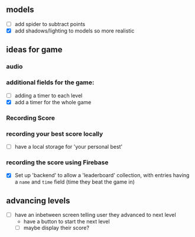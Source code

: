 ## models

- [ ] add spider to subtract points
- [x] add shadows/lighting to models so more realistic

## ideas for game

### audio

### additional fields for the game:

- [ ] adding a timer to each level
- [x] add a timer for the whole game

### Recording Score

### recording your best score locally

- [ ] have a local storage for 'your personal best'

### recording the score using Firebase

- [x] Set up 'backend' to allow a 'leaderboard' collection, with entries having a `name` and `time` field (time they beat the game in)

## advancing levels

- [ ] have an inbetween screen telling user they advanced to next level
  - have a button to start the next level
  - [ ] maybe display their score?
